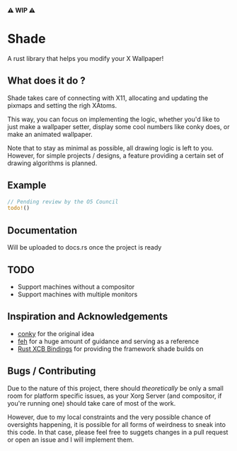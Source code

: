 **⚠️ WIP ⚠️**

# Shade

A rust library that helps you modify your X Wallpaper! 

## What does it do ?

Shade takes care of connecting with X11, allocating and updating the pixmaps and setting the righ XAtoms.

This way, you can focus on implementing the logic, whether you'd like to just make a wallpaper setter, 
display some cool numbers like conky does, or make an animated wallpaper. 

Note that to stay as minimal as possible, all drawing logic is left to you. However, for 
simple projects / designs, a feature providing a certain set of drawing algorithms is planned.

## Example

```rust
// Pending review by the O5 Council
todo!()
```

## Documentation

Will be uploaded to docs.rs once the project is ready

## TODO

- Support machines without a compositor 
- Support machines with multiple monitors

## Inspiration and Acknowledgements
- [conky](https://github.com/brndnmtthws/conky/) for the original idea
- [feh](https://github.com/derf/feh) for a huge amount of guidance and serving as a reference
- [Rust XCB Bindings](https://github.com/rtbo/rust-xcb) for providing the framework shade builds on

## Bugs / Contributing
Due to the nature of this project, there should _theoretically_ be only a small room for platform specific issues, as your Xorg Server
(and compositor, if you're running one) should take care of most of the work. 

However, due to my local constraints and the very possible chance of oversights happening, it is possible for all forms of weirdness to
sneak into this code. In that case, please feel free to suggets changes in a pull request or open an issue and I will implement them.
